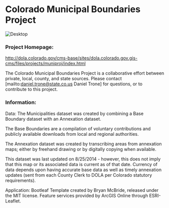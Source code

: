Colorado Municipal Boundaries Project
========

![Desktop](https://raw.githubusercontent.com/GeoDemogCO/MuniProject/master/assets/img/app.png)

### Project Homepage:
http://dola.colorado.gov/cms-base/sites/dola.colorado.gov.gis-cms/files/projects/muniproj/index.html


The Colorado Municipal Boundaries Project is a collaborative effort between private, local, county, and state sources. Please contact [mailto:daniel.trone@state.co.us Daniel Trone] for questions, or to contribute to this project.

### Information:
Data:  The Municipalities dataset was created by combining a Base Boundary dataset with an Annexation dataset.

The Base Boundaries are a compilation of voluntary contributions and publicly available downloads from local and regional authorities.

The Annexation dataset was created by transcribing areas from annexation maps; either by freehand drawing or by digitally copying when available.

This dataset was last updated on 8/25/2014 - however, this does not imply that this map or its associated data is current as of that date. Currency of data depends upon having accurate base data as well as timely annexation updates (sent from each County Clerk to DOLA per Colorado statutory requirements).

Application:  Bootleaf Template created by Bryan McBride, released under the MIT license. Feature services provided by ArcGIS Online through ESRI-Leaflet.
